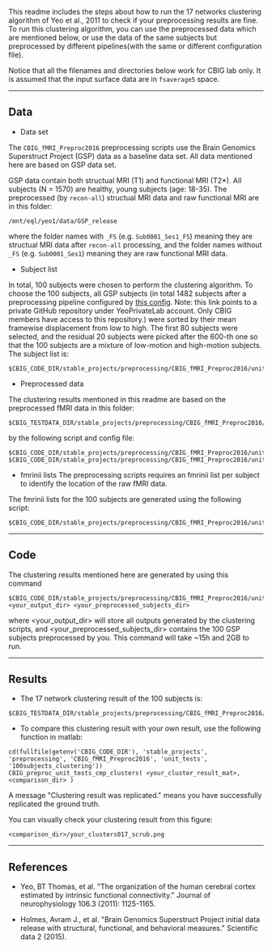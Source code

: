 This readme includes the steps about how to run the 17 networks clustering algorithm of Yeo et al., 2011 to check if your preprocessing results are fine. To run this clustering algorithm, you can use the preprocessed data which are mentioned below, or use the data of the same subjects but preprocessed by different pipelines(with the same or different configuration file).

Notice that all the filenames and directories below work for CBIG lab only. It is assumed that the input surface data are in `fsaverage5` space.

----

## Data

- Data set

The `CBIG_fMRI_Preproc2016` preprocessing scripts use the Brain Genomics Superstruct Project (GSP) data as a baseline data set. All data mentioned here are based on GSP data set.

GSP data contain both structual MRI (T1) and functional MRI (T2*). All subjects (N = 1570) are healthy, young subjects (age: 18-35). The preprocessed (by `recon-all`) structual MRI data and raw functional MRI are in this folder:

```
/mnt/eql/yeo1/data/GSP_release
```

where the folder names with `_FS` (e.g. `Sub0001_Ses1_FS`) meaning they are structual MRI data after `recon-all` processing, and the folder names without `_FS` (e.g. `Sub0001_Ses1`) meaning they are raw functional MRI data.

- Subject list

In total, 100 subjects were chosen to perform the clustering algorithm. To choose the 100 subjects, all GSP subjects (in total 1482 subjects after a preprocessing pipeline configured by [this config](https://github.com/YeoPrivateLab/GSP_scripts/blob/init_release/2016_GSR_cen_FD0.2_DVARS50_bp_0.008_0.09/GSP_single_session/preprocessing/scripts/prepro.config). Note: this link points to a private GitHub repository under YeoPrivateLab account. Only CBIG members have access to this repository.) were sorted by their mean framewise displacement from low to high. The first 80 subjects were selected, and the residual 20 subjects were picked after the 600-th one so that the 100 subjects are a mixture of low-motion and high-motion subjects. The subject list is:

```
$CBIG_CODE_DIR/stable_projects/preprocessing/CBIG_fMRI_Preproc2016/unit_tests/100subjects_clustering/GSP_80_low_motion+20_w_censor.txt
```

- Preprocessed data

The clustering results mentioned in this readme are based on the preprocessed fMRI data in this folder:

```
$CBIG_TESTDATA_DIR/stable_projects/preprocessing/CBIG_fMRI_Preproc2016/100subjects_clustering/preproc_out
```

by the following script and config file:
```
$CBIG_CODE_DIR/stable_projects/preprocessing/CBIG_fMRI_Preproc2016/unit_tests/100subjects_clustering/CBIG_preproc_unit_tests_preprocess_100subjects.csh
$CBIG_CODE_DIR/stable_projects/preprocessing/CBIG_fMRI_Preproc2016/unit_tests/100subjects_clustering/prepro.config
```

- fmrinii lists
The preprocessing scripts requires an fmrinii list per subject to identify the location of the raw fMRI data.

The fmrinii lists for the 100 subjects are generated using the following script:

```
$CBIG_CODE_DIR/stable_projects/preprocessing/CBIG_fMRI_Preproc2016/unit_tests/100subjects_clustering/CBIG_preproc_unit_tests_generate_fmrinii_list.sh
```

----

## Code

The clustering results mentioned here are generated by using this command

```
$CBIG_CODE_DIR/stable_projects/preprocessing/CBIG_fMRI_Preproc2016/unit_tests/100subjects_clustering/CBIG_preproc_unit_tests_general_cluster_GSP_80_low_motion+20_w_censor.csh <your_output_dir> <your_preprocessed_subjects_dir>
```

where <your_output_dir> will store all outputs generated by the clustering scripts, and <your_preprocessed_subjects_dir> contains the 100 GSP subjects preprocessed by you. This command will take ~15h and 2GB to run.


----

## Results

- The 17 network clustering result of the 100 subjects is:

```
$CBIG_TESTDATA_DIR/stable_projects/preprocessing/CBIG_fMRI_Preproc2016/100subjects_clustering/clustering/GSP_80_low_mt_20_w_censor_clusters017_scrub.mat
```

- To compare this clustering result with your own result, use the following function in matlab:

```
cd(fullfile(getenv('CBIG_CODE_DIR'), 'stable_projects', 'preprocessing', 'CBIG_fMRI_Preproc2016', 'unit_tests', '100subjects_clustering'))
CBIG_preproc_unit_tests_cmp_clusters( <your_cluster_result_mat>, <comparison_dir> )
```

A message "Clustering result was replicated." means you have successfully replicated the ground truth.

You can visually check your clustering result from this figure:

```
<comparison_dir>/your_clusters017_scrub.png
```

----

## References

- Yeo, BT Thomas, et al. "The organization of the human cerebral cortex estimated by intrinsic functional connectivity." Journal of neurophysiology 106.3 (2011): 1125-1165.

- Holmes, Avram J., et al. "Brain Genomics Superstruct Project initial data release with structural, functional, and behavioral measures." Scientific data 2 (2015).
